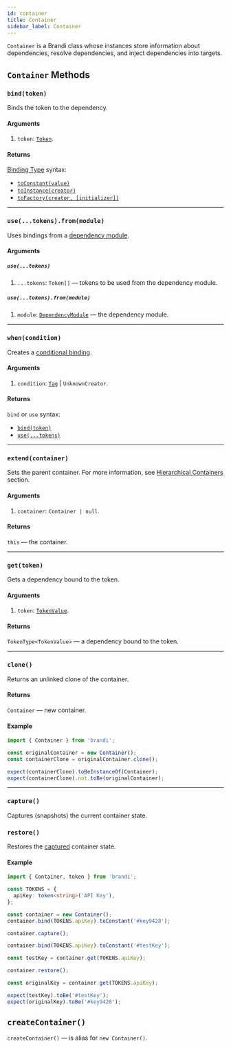 ```yaml
---
id: container
title: Container
sidebar_label: Container
---
```


`Container` is a Brandi class whose instances store information about dependencies,
resolve dependencies, and inject dependencies into targets.

## `Container` Methods

### `bind(token)`

Binds the token to the dependency.

#### Arguments

1. `token`: [`Token`](./pointers-and-registrators.md#tokentdescription).

#### Returns

[Binding Type](./binding-types.md) syntax:

- [`toConstant(value)`](./binding-types.md#toconstantvalue)
- [`toInstance(creator)`](./binding-types.md#toinstancecreator)
- [`toFactory(creator, [initializer])`](./binding-types.md#tofactorycreator-initializer)

---

### `use(...tokens).from(module)`

Uses bindings from a [dependency module](./dependency-modules.md).

#### Arguments

##### `use(...tokens)`

1. `...tokens`: `Token[]` — tokens to be used from the dependency module.

##### `use(...tokens).from(module)`

1. `module`: [`DependencyModule`](./dependency-modules.md) — the dependency module.

---

### `when(condition)`

Creates a [conditional binding](./conditional-bindings.md).

#### Arguments

1. `condition`: [`Tag`](./pointers-and-registrators.md#tagdescription) | `UnknownCreator`.

#### Returns

`bind` or `use` syntax:

- [`bind(token)`](#bindtoken)
- [`use(...tokens)`](#usetokensfrommodule)

---

### `extend(container)`

Sets the parent container. For more information, see [Hierarchical Containers](./hierarchical-containers.md) section.

#### Arguments

1. `container`: `Container | null`.

#### Returns

`this` — the container.

---

### `get(token)`

Gets a dependency bound to the token.

#### Arguments

1. `token`: [`TokenValue`](./pointers-and-registrators.md#tokentdescription).

#### Returns

`TokenType<TokenValue>` — a dependency bound to the token.

---

### `clone()`

Returns an unlinked clone of the container.

#### Returns

`Container` — new container.

#### Example

```typescript
import { Container } from 'brandi';

const originalContainer = new Container();
const containerClone = originalContainer.clone();

expect(containerClone).toBeInstanceOf(Container);
expect(containerClone).not.toBe(originalContainer);
```

---

### `capture()`

Captures (snapshots) the current container state.

### `restore()`

Restores the [captured](#capture) container state.

#### Example

```typescript
import { Container, token } from 'brandi';

const TOKENS = {
  apiKey: token<string>('API Key'),
};

const container = new Container();
container.bind(TOKENS.apiKey).toConstant('#key9428');

container.capture();

container.bind(TOKENS.apiKey).toConstant('#testKey');

const testKey = container.get(TOKENS.apiKey);

container.restore();

const originalKey = container.get(TOKENS.apiKey);

expect(testKey).toBe('#testKey');
expect(originalKey).toBe('#key9428');
```

## `createContainer()`

`createContainer()` — is alias for `new Container()`.
